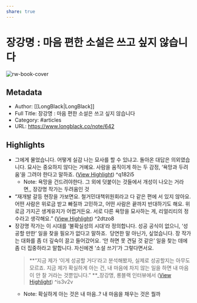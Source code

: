 ```yaml
---
share: true
---
```


# 장강명 : 마음 편한 소설은 쓰고 싶지 않습니다

![rw-book-cover](https://longblack-contens.s3.ap-northeast-2.amazonaws.com/image/20230403/16804974453647db65441c933c58d3a0ce1b3146f3.png)

## Metadata
- Author: [[LongBlack|LongBlack]]
- Full Title: 장강명 : 마음 편한 소설은 쓰고 싶지 않습니다
- Category: #articles
- URL: https://www.longblack.co/note/642

## Highlights
- 그에게 물었습니다. 어떻게 실감 나는 묘사를 할 수 있냐고. 돌아온 대답은 의외였습니다. 묘사는 중요하지 않다는 거예요. 사람을 움직이게 하는 두 감정, ‘욕망과 두려움’을 그려야 한다고 말하죠. ([View Highlight](https://read.readwise.io/read/01gxqj6keetqq1pyc0fmk7yn43)) ^q182i5
    - Note: 욕망을 건드려야한다.
      그 외에 덧붙이는 것들에서 개성이 나오는 거라면,, 장강명 작가는 두려움인 것
- “재개발 갈등 현장을 가보면요. 철거민대책위원회라고 다 같은 편에 서 있지 않아요. 어떤 사람은 위로금 받고 빠질까 고민하고, 어떤 사람은 끝까지 반대하기도 해요. 위로금 가지곤 생계유지가 어렵거든요. 서로 다른 욕망을 묘사하는 게, 리얼리티의 정수라고 생각해요.” ([View Highlight](https://read.readwise.io/read/01gxqjdkcc5ve2dgsdfe2ws1v3)) ^2dtzo8
- 장강명 작가는 이 시대를 ‘불확실성의 시대’라 정의합니다. 성공 공식이 없으니, ‘성공할 만한’ 일을 찾을 필요가 없다고 말하죠. 
  당연한 말 아닌가, 싶었습니다. 장 작가는 대화를 좀 더 깊숙이 끌고 들어갔어요. ‘안 하면 못 견딜 것 같은’ 일을 찾는 데에 좀 더 집중하라고 말합니다. 자신에겐 ‘소설 쓰기’가 그렇다면서요.
  > **“지금 제가 ‘이게 성공할 거다’라고 분석해봤자, 실제로 성공할지는 아무도 모르죠. 지금 제가 확실하게 아는 건, 내 마음에 차지 않는 일을 하면 내 마음이 안 찰 거라는 것뿐입니다.” 
  > **_장강명, 롱블랙 인터뷰에서 ([View Highlight](https://read.readwise.io/read/01gxqjsfmsd0g4qyvggpd4vhv9)) ^is3v2v
    - Note: 확실하게 아는 것은 내 마음..?
      내 마음을 채우는 것은 뭘까
